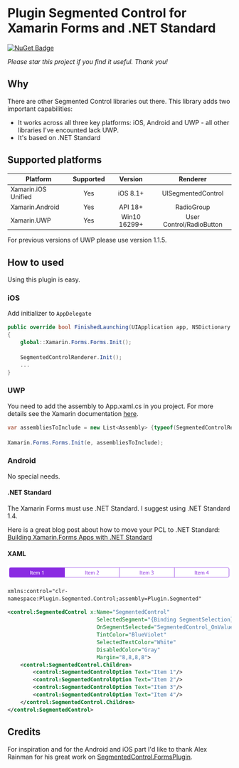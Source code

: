 # Plugin Segmented Control for Xamarin Forms and .NET Standard

[![NuGet Badge](https://buildstats.info/nuget/Plugin.SegmentedControl.Netstandard)](https://www.nuget.org/packages/Plugin.SegmentedControl.Netstandard/)

*Please star this project if you find it useful. Thank you!*

## Why
There are other Segmented Control libraries out there. This library adds two important capabilities:
- It works across all three key platforms: iOS, Android and UWP - all other libraries I've encounted lack UWP.
- It's based on .NET Standard

## Supported platforms
|Platform|Supported|Version|Renderer|
| ------------------- | :-----------: | :-----------: | :------------------: |
|Xamarin.iOS Unified|Yes|iOS 8.1+|UISegmentedControl|
|Xamarin.Android|Yes|API 18+|RadioGroup|
|Xamarin.UWP|Yes|Win10 16299+|User Control/RadioButton|

For previous versions of UWP please use version 1.1.5.

## How to used
Using this plugin is easy. 

### iOS
Add initializer to `AppDelegate`

```csharp
public override bool FinishedLaunching(UIApplication app, NSDictionary options)
{
    global::Xamarin.Forms.Forms.Init();

    SegmentedControlRenderer.Init();
    ...
}
```

### UWP

You need to add the assembly to App.xaml.cs in you project. For more details see the Xamarin documentation [here](https://developer.xamarin.com/guides/xamarin-forms/platform-features/windows/installation/universal/#Troubleshooting).

```csharp
var assembliesToInclude = new List<Assembly> {typeof(SegmentedControlRenderer).GetTypeInfo().Assembly};

Xamarin.Forms.Forms.Init(e, assembliesToInclude);
```

### Android
No special needs.

#### .NET Standard
The Xamarin Forms must use .NET Standard. I suggest using .NET Standard 1.4. 

Here is a great blog post about how to move your PCL to .NET Standard: [Building Xamarin.Forms Apps with .NET Standard](https://blog.xamarin.com/building-xamarin-forms-apps-net-standard/)

#### XAML
![Plugin Segmented Control Picture](https://github.com/1iveowl/Plugin.SegmentedControl/blob/master/src/asset/SegmentedRadioButtonControl-1.png "Plugin Segmented Control")

`xmlns:control="clr-namespace:Plugin.Segmented.Control;assembly=Plugin.Segmented"`

```xml
<control:SegmentedControl x:Name="SegmentedControl" 
                            SelectedSegment="{Binding SegmentSelection}" 
                            OnSegmentSelected="SegmentedControl_OnValueChanged" 
                            TintColor="BlueViolet"
                            SelectedTextColor="White"
                            DisabledColor="Gray"
                            Margin="8,8,8,8">
    <control:SegmentedControl.Children>
        <control:SegmentedControlOption Text="Item 1"/>
        <control:SegmentedControlOption Text="Item 2"/>
        <control:SegmentedControlOption Text="Item 3"/>
        <control:SegmentedControlOption Text="Item 4"/>
    </control:SegmentedControl.Children>
</control:SegmentedControl>

```


## Credits
For inspiration and for the Android and iOS part I'd like to thank Alex Rainman for his great work on [SegmentedControl.FormsPlugin](https://www.nuget.org/packages/SegmentedControl.FormsPlugin/).
